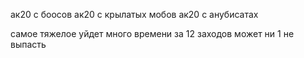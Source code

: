 ак20 с боосов
ак20 с крылатых мобов
ак20 с анубисатах

самое тяжелое
уйдет много времени
за 12 заходов может ни 1 не выпасть